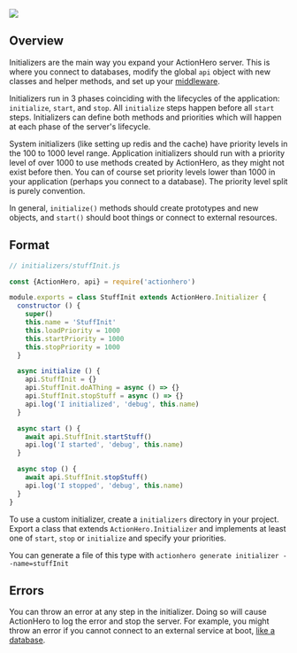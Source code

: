 ![](internet-of-things.svg)

## Overview

Initializers are the main way you expand your ActionHero server.  This is where you connect to databases, modify the global `api` object with new classes and helper methods, and set up your [middleware](tutorial-middleware.html).

Initializers run in 3 phases coinciding with the lifecycles of the application: `initialize`, `start`, and `stop`.  All `initialize` steps happen before all `start` steps.  Initializers can define both methods and priorities which will happen at each phase of the server's lifecycle.

System initializers (like setting up redis and the cache) have priority levels in the 100 to 1000 level range.  Application initializers should run with a priority level of over 1000 to use methods created by ActionHero, as they might not exist before then.  You can of course set priority levels lower than 1000 in your application (perhaps you connect to a database).  The priority level split is purely convention.

In general, `initialize()` methods should create prototypes and new objects, and `start()` should boot things or connect to external resources.

## Format

```js
// initializers/stuffInit.js

const {ActionHero, api} = require('actionhero')

module.exports = class StuffInit extends ActionHero.Initializer {
  constructor () {
    super()
    this.name = 'StuffInit'
    this.loadPriority = 1000
    this.startPriority = 1000
    this.stopPriority = 1000
  }

  async initialize () {
    api.StuffInit = {}
    api.StuffInit.doAThing = async () => {}
    api.StuffInit.stopStuff = async () => {}
    api.log('I initialized', 'debug', this.name)
  }

  async start () {
    await api.StuffInit.startStuff()
    api.log('I started', 'debug', this.name)
  }

  async stop () {
    await api.StuffInit.stopStuff()
    api.log('I stopped', 'debug', this.name)
  }
}
```

To use a custom initializer, create a `initializers` directory in your project. Export a class that extends `ActionHero.Initializer` and implements at least one of `start`, `stop` or `initialize` and specify your priorities.

You can generate a file of this type with `actionhero generate initializer --name=stuffInit`

## Errors

You can throw an error at any step in the initializer.  Doing so will cause ActionHero to log the error and stop the server.  For example, you might throw an error if you cannot connect to an external service at boot, [like a database](https://github.com/actionhero/ah-sequelize-plugin/blob/master/initializers/sequelize.js).
